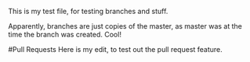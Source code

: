 
This is my test file, for testing branches and stuff.

Apparently, branches are just copies of the master, as master was at the time the branch was created. Cool!


#Pull Requests
Here is my edit, to test out the pull request feature.
